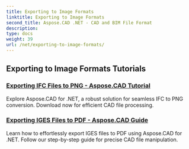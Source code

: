 ```yaml
---
title: Exporting to Image Formats
linktitle: Exporting to Image Formats
second_title: Aspose.CAD .NET - CAD and BIM File Format
description: 
type: docs
weight: 39
url: /net/exporting-to-image-formats/
---
```


## Exporting to Image Formats Tutorials
### [Exporting IFC Files to PNG - Aspose.CAD Tutorial](./exporting-ifc-files-to-png/)
Explore Aspose.CAD for .NET, a robust solution for seamless IFC to PNG conversion. Download now for efficient CAD file processing.
### [Exporting IGES Files to PDF - Aspose.CAD Guide](./exporting-iges-files-to-pdf/)
Learn how to effortlessly export IGES files to PDF using Aspose.CAD for .NET. Follow our step-by-step guide for precise CAD file manipulation.
